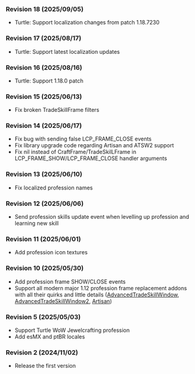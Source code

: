 ### Revision 18 (2025/09/05)
- Turtle: Support localization changes from patch 1.18.7230

### Revision 17 (2025/08/17)
- Turtle: Support latest localization updates

### Revision 16 (2025/08/16)
- Turtle: Support 1.18.0 patch

### Revision 15 (2025/06/13)
- Fix broken TradeSkillFrame filters

### Revision 14 (2025/06/17)
- Fix bug with sending false LCP_FRAME_CLOSE events
- Fix library upgrade code regarding Artisan and ATSW2 support
- Fix nil instead of CraftFrame/TradeSkilLFrame in LCP_FRAME_SHOW/LCP_FRAME_CLOSE handler arguments

### Revision 13 (2025/06/10)
- Fix localized profession names

### Revision 12 (2025/06/06)
- Send profession skills update event when levelling up profession and learning new skill

### Revision 11 (2025/06/01)
- Add profession icon textures

### Revision 10 (2025/05/30)
- Add profession frame SHOW/CLOSE events
- Support all modern major 1.12 profession frame replacement addons with all their quirks and little details ([AdvancedTradeSkillWindow](https://github.com/laytya/AdvancedTradeSkillWindow-vanilla), [AdvancedTradeSkillWindow2](https://github.com/Shellyoung/AdvancedTradeSkillWindow2), [Artisan](https://github.com/Otari98/Artisan))

### Revision 5 (2025/05/03)
- Support Turtle WoW Jewelcrafting profession
- Add esMX and ptBR locales

### Revision 2 (2024/11/02)
- Release the first version
